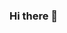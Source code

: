 ### Hi there 👋

<!--
**Arvindhh931/Arvindhh931** is a ✨ _special_ ✨ repository because its `README.md` (this file) appears on your GitHub profile.

### Here are some ideas to get you started:

- 🔭 I’m currently working on Data wrangling, Exploratory Data Analysis,Data Visualization, Data Preprocessing and Machine learning.
- 🌱 I’m currently learning Python and relevant liabraries,SQL,Data visualization with Tablue.
- 👯 I’m looking to collaborate on Machine learning projects.
- 📫 Reach me: 
- ⚡ Fun fact: Data is the New oil of 21st Century, it can be slippery if harnessed properly.
-->
